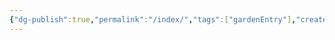 ```yaml
---
{"dg-publish":true,"permalink":"/index/","tags":["gardenEntry"],"created":"2025-03-05T20:31:55.892+08:00"}
---
```


